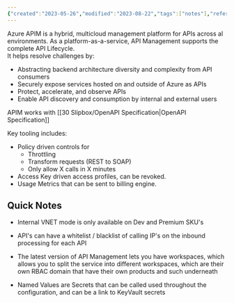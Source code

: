 ```yaml
---
{"created":"2023-05-26","modified":"2023-08-22","tags":["notes"],"references":["[[What Is Azure API Management]]","[[2023-11-22 APIM walkthrough with Leigh]]"],"dg-publish":true,"dg-path":"Azure API Management.md","permalink":"/azure-api-management/","dgPassFrontmatter":true}
---
```



Azure APIM is a hybrid, multicloud management platform for APIs across al environments. As a platform-as-a-service, API Management supports the complete API Lifecycle.  
It helps resolve challenges by:

- Abstracting backend architecture diversity and complexity from API consumers
- Securely expose services hosted on and outside of Azure as APIs
- Protect, accelerate, and observe APIs
- Enable API discovery and consumption by internal and external users

APIM works with [[30 Slipbox/OpenAPI Specification\|OpenAPI Specification]]

Key tooling includes:

- Policy driven controls for
	- Throttling
	- Transform requests (REST to SOAP)
	- Only allow X calls in X minutes
- Access Key driven access profiles, can be revoked.
- Usage Metrics that can be sent to billing engine.

## Quick Notes

- Internal VNET mode is only available on Dev and Premium SKU's
- API's can have a whitelist / blacklist of calling IP's on the inbound processing for each API

- The latest version of API Management lets you have workspaces, which allows you to split the service into different workspaces, which are their own RBAC domain that have their own products and such underneath

- Named Values are Secrets that can be called used throughout the configuration, and can be a link to KeyVault secrets
